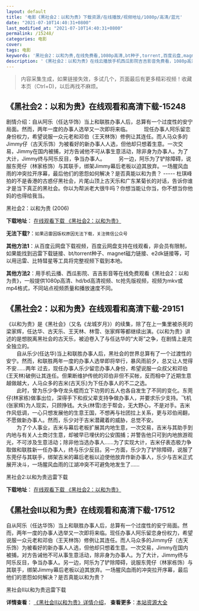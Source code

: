 ```yaml
---
layout: default
title: '电影《黑社会2：以和为贵》下载资源/在线播放/视频地址/1080p/高清/蓝光'
date: "2021-07-10T14:40:31+0800"
last_modified_at: "2021-07-10T14:40:31+0800"
permalink: /15248/
categories: 电影
cover:
tags: 电影
keywords: '黑社会2：以和为贵,在线免费看,1080p高清,bt种子,torrent,百度云盘,magnet,磁力链,迅雷下载资源'
description: '《黑社会2：以和为贵》在线云播放手机西瓜影院吉吉影音免费看，1080p高清bd/hd未删减完整版和tc抢先枪版，mkv/mp4格式，附带bt/torrent种子、magnet/磁力链、百度云盘、网盘资源迅雷下载链接'
---
```


>内容采集生成，如果链接失效，多试几个，页面最后有更多精彩视频！收藏本页（Ctrl+D)，以后再找不麻烦。


## 《黑社会2：以和为贵》在线观看和高清下载-15248

剧情介绍：自从阿乐（任达华饰）当上和联胜办事人后，总算有一个过度性的安宁局面。然而，两年一度的办事人选举又一次即将来临。  　　现任办事人阿乐留恋身份权力，希望说服一众元老和邓伯（王天林饰）修例让其连任。而人马众多的Jimmy仔（古天乐饰）为被看好的新办事人人选，但他却只想着生意。一次交易，Jimmy在国内被捕，对方告诫他不可从事生意活动，除非身为办事人。为了大计，Jimmy终与阿乐反目，争当办事人。  　　另一边，阿乐为了铲除障碍，说服东莞仔（林家栋饰）与其联手，绑架Jimmy幕后老板以迫其放弃。一场腥风血雨的冲突拉开序幕，最后他们的恩怨如何解决？是否真能以和为贵？ ----- 杜琪峰拍的不是香港的古惑仔黑社会，片尾山顶上古天乐和广东某菊长的对话，告诉你谁才是当下真正的黑社会。你以为帮派老大很牛吗？你想当能让你当，你不想当你他妈的也得给我当。


黑社会2：以和为贵 (2006)

**下载地址**： [在线观看下载 《黑社会2：以和为贵》](https://www.btbtdy.me/btdy/dy4711.html) 


**无法下载?**：`如果迅雷因版权原因无法下载，关注微信公众号 `

**其他方法1**：从百度云网盘下载视频，百度云网盘支持在线观看，非会员有限制，如果能找到迅雷下载链接、bt/torrent种子、magnet磁力链接、e2dk链接等，可以用迅雷、比特彗星等工具将完整视频下载到本地。

**其他方法2**：用手机云播、西瓜影院、吉吉影音等在线免费观看《黑社会2：以和为贵》，一般提供1080p高清、hd/bd高清视频、tc抢先版视频，视频为mkv或mp4格式，不同站点视频质量和播放速度不同。


## 《黑社会2：以和为贵》在线观看和高清下载-29151

《以和为贵》是《黑社会》（又名《龙城岁月》）的续集，除了在上一集里被杀死的梁家辉，任达华、古天乐、王天林、林雪、张家辉等都继续出演。《以和为贵》讲述的是想脱离黑社会的古天乐，被迫卷入了与任达华的“大哥”之争，在剧情上是完全独立的。<br />　　自从乐少(任达华)当上和联胜办事人后，黑社会的世界总算有了一个过渡性的安宁。然而，和联胜两年一度的办事人选举即将举行，暴风雨前夕，总又让人觉得不安……两年 过去，现任办事人乐少留恋办事人身份，希望说服一众叔父和邓伯(王天林)破例让其连任。但果断维护传统的邓伯非但不买帐，反而相中了近期生意越做越大，人马众多的吉米(古天乐)为下任办事人的不二之选。<br />　　此时，曾为乐少争夺龙头棍而立下功劳的五人也各自发生了不同的变化。东莞仔(林家栋)做事出位，深得手下和叔父辈支持争做办事人，并要求乐少支持。飞机(张家辉)为人现实，只顾挣钱。大头(林雪)忠于帮会，无大野心，不是对手。吉米作风低调，一心只想发展他的生意王国，不想再与社团拉上关系，更与邓伯闹翻，不愿做新办事人。然而，乐少对于吉米潜藏着的威胁，总觉不安。<br />　　为了个人事业，吉米与幕后老板扩展其内地生意，一次交易，吉米与其助手到内地与有关人士商讨生意，却被早已埋伏的公安围捕；并警告他只可到内地旅游观光，不可涉及生意活动；除非他当选办事人……为了实现大计，吉米仔表态极力争取做和联胜新一任办事人，终与乐少反目。另一方面，乐少为了铲除障碍，说服了东莞仔与其联手，绑架吉米的幕后老板以迫使他放弃作新办事人，乐少与吉米正式展开决斗，一场腥风血雨的江湖冲突不可避免地发生了……


黑社会2:以和为贵迅雷下载

**下载地址**： [在线观看下载 《黑社会2：以和为贵》](https://www.993dy.com//vod-detail-id-15904.html) 


## 《黑社会II以和为贵》在线观看和高清下载-17512

自从阿乐（任达华饰）当上和联胜办事人后，总算有一个过度性的安宁局面。然而，两年一度的办事人选举又一次即将来临。现任办事人阿乐留恋身份权力，希望说服一众元老和邓伯（王天林饰）修例让其连任。而人马众多的Jimmy仔（古天乐饰）为被看好的新办事人人选，但他却只想着生意。一次交易，Jimmy在国内被捕，对方告诫他不可从事生意活动，除非身为办事人。为了大计，Jimmy终与阿乐反目，争当办事人。另一边，阿乐为了铲除障碍，说服东莞仔（林家栋饰）与其联手，绑架Jimmy幕后老板以迫其放弃。一场腥风血雨的冲突拉开序幕，最后他们的恩怨如何解决？是否真能以和为贵？


黑社会II以和为贵迅雷下载

**详情查看**： [《黑社会II以和为贵》详情介绍](/movie/17512/)， **查看更多**：[本站资源大全](/movie/t/all/)


